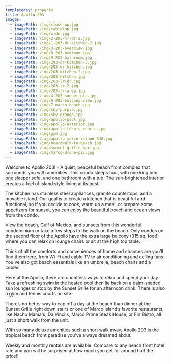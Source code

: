 ```yaml
---
templateKey: property
title: Apollo 203
images:
  - imagePath: /img/close-up.jpg
  - imagePath: /img/tabletop.jpg
  - imagePath: /img/wide.jpg
  - imagePath: /img/2-203-lr-dr-2.jpg
  - imagePath: /img/1-203-dr-kitchen-2.jpg
  - imagePath: /img/3-203-overview.jpg
  - imagePath: /img/8-203-bedroom.jpg
  - imagePath: /img/9-203-bathroom.jpg
  - imagePath: /img/203-dr-kitchen-3.jpg
  - imagePath: /img/203-dr-kitchen.jpg
  - imagePath: /img/203-kitchen-2.jpg
  - imagePath: /img/203-kitchen.jpg
  - imagePath: /img/203-lr-dr.jpg
  - imagePath: /img/203-lr-2.jpg
  - imagePath: /img/203-lr-area.jpg
  - imagePath: /img/4-203-sunset-pic.jpg
  - imagePath: /img/6-203-balcony-view.jpg
  - imagePath: /img/7-marco-beach.jpg
  - imagePath: /img/sky-purple.jpg
  - imagePath: /img/sky-orange.jpg
  - imagePath: /img/apollo-pool.jpg
  - imagePath: /img/apollo-exterior.jpg
  - imagePath: /img/apollo-tennis-courts.jpg
  - imagePath: /img/gym.jpg
  - imagePath: /img/apollo-marco-island_648.jpg
  - imagePath: /img/boardwalk-to-beach.jpg
  - imagePath: /img/sunset-grille-bar.jpg
  - imagePath: /img/marco-drone-pic.jpg
---
```

Welcome to Apollo 203! - A quiet, peaceful beach front complex that surrounds you with amenities. This condo sleeps four, with one king bed, one sleeper sofa, and one bathroom with a tub. The sun-brightened interior creates a feel of island style living at its best. 

The kitchen has stainless steel appliances, granite countertops, and a movable island.  Our goal is to create a kitchen that is beautiful and functional, so if you decide to cook, warm up a meal, or prepare some appetizers for sunset, you can enjoy the beautiful beach and ocean views from the condo.

View the beach, Gulf of Mexico, and sunsets from this wonderful condominium or take a few steps to the walk on the beach.  Only condos on the second floor of the Apollo have the extra large balcony (315 sq. foot!) where you can relax on lounge chairs or sit at the high top table.

Think of all the comforts and conveniences of home and chances are you’ll find them here, from Wi-Fi and cable TV to air conditioning and ceiling fans. You’ve also got beach essentials like an umbrella, beach chairs and a cooler.

Here at the Apollo, there are countless ways to relax and spend your day. Take a refreshing swim in the heated pool then lie back on a palm-shaded sun lounger or stop by the Sunset Grille for an afternoon drink.  There is also a gym and tennis courts on site.

There’s no better way to cap off a day at the beach than dinner at the Sunset Grille right down stairs or one of Marco Island’s favorite restaurants, like Nacho Mama's, Da Vinci's, Marco Prime Steak House, or Fin Bistro, all just a short walk from the unit.

With so many deluxe amenities such a short walk away, Apollo 203 is the tropical beach front paradise you’ve always dreamed about.

Weekly and monthly rentals are available.  Compare to any beach front hotel rate and you will be surprised at how much you get for around half the price!!

